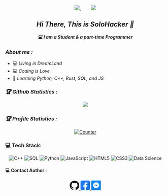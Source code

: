 <p align="center">
  <a href="https://github.com/solohackerzorg">
    <img height="195" src="https://github-readme-stats-sigma-five.vercel.app/api?username=solohackerzorg&show_icons=true&theme=dracula&hide_title=true" />
  </a>
  &nbsp;&nbsp;&nbsp;&nbsp;&nbsp;&nbsp;&nbsp;
  <a href="https://github.com/solohackerzorg">
    <img height="195" src="https://github-readme-stats-sigma-five.vercel.app/api/top-langs/?username=solohackerzorg&theme=dracula&layout=compact" />
  </a>
</p>


<h2 align="center"><b><i>Hi There, This is SoloHacker 👋</i></b></h2>

<p align="center"><b><i>💻 I am a Student & a part-time Programmer</i></b></p>

<h3><b><i> About me :</i></b></h3>
<ul>
  <li> 💻 <i>Living in DreamLand</i></li>
  <li> 💻 <i>Coding is Love</i></li>
  <li> 🐍 <i>Learning Python, C++, Rust, SQL, and JS</i></li>
</ul>

<h3><b><i>🏆 Github Statistics :</i></b></h3>
<p align="center">
  <a href="https://github.com/solohackerzorg">
    <img width="550" src="https://github-profile-trophy.vercel.app/?username=solohackerzorg&theme=dracula&no-frame=true&title=Followers,Stars,Commit,Repository,Issues" />
  </a>
</p>

<h3><b><i>🏆 Profile Statistics :</i></b></h3>
<p align="center">
  <a href="https://github.com/solohackerzorg">
    <img height="25" title="Counter" src="https://komarev.com/ghpvc/?username=solohackerzorg&color=blueviolet&style=flat-square" /><br>
  </a>
</p>

<h3><b> 💻 Tech Stack:</b></h3>
<div align="center">
  <img src="https://img.shields.io/badge/c++-%2300599C.svg?style=for-the-badge&logo=c%2B%2B&logoColor=white" alt="C++">
  <img src="https://img.shields.io/badge/sql-%2300f.svg?style=for-the-badge&logo=sql&logoColor=white" alt="SQL">
  <img src="https://img.shields.io/badge/python-3670A0?style=for-the-badge&logo=python&logoColor=ffdd54" alt="Python">
  <img src="https://img.shields.io/badge/javascript-%23323330.svg?style=for-the-badge&logo=javascript&logoColor=%23F7DF1E" alt="JavaScript">
  <img src="https://img.shields.io/badge/html5-%23E34F26.svg?style=for-the-badge&logo=html5&logoColor=white" alt="HTML5">
  <img src="https://img.shields.io/badge/css3-%231572B6.svg?style=for-the-badge&logo=css3&logoColor=white" alt="CSS3">
  <img src="https://img.shields.io/badge/data%20science-%233776AB.svg?style=for-the-badge&logo=data%20science&logoColor=white" alt="Data Science">
</div>

<h4><b> 💻 Contact Author :</b></h4>
<div align="center">
  <a href="https://github.com/solohackerzorg">
    <img title="Github" alt="Github" width="30px" src="png_pic/github.png" />
  </a>
  <a href="https://fb.com/foundersolohackerzorg">
    <img title="Facebook" alt="Facebook" width="30px" src="png_pic/facebook.png" />
  </a>
  <a href="https://m.me/foundersolohackerzorg">
    <img title="Messenger" alt="Messenger" width="30px" src="png_pic/messenger.png" />
  </a>
</div>

